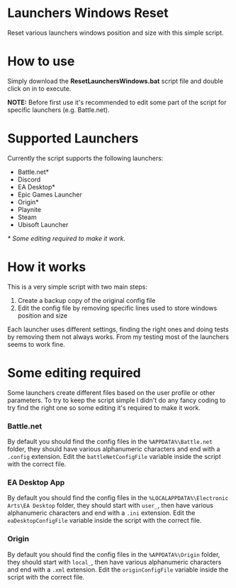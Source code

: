 # Launchers Windows Reset
Reset various launchers windows position and size with this simple script.

# How to use
Simply download the **ResetLaunchersWindows.bat** script file and double click on in to execute.

**NOTE:** Before first use it's recommended to edit some part of the script for specific launchers (e.g. Battle.net).

# Supported Launchers
Currently the script supports the following launchers:

- Battle.net*
- Discord
- EA Desktop*
- Epic Games Launcher
- Origin*
- Playnite
- Steam
- Ubisoft Launcher

*\* Some editing required to make it work.*

# How it works
This is a very simple script with two main steps:

1. Create a backup copy of the original config file
2. Edit the config file by removing specific lines used to store windows position and size

Each launcher uses different settings, finding the right ones and doing tests by removing them not always works. From my testing most of the launchers seems to work fine.

# Some editing required
Some launchers create different files based on the user profile or other parameters. To try to keep the script simple I didn't do any fancy coding to try find the right one so some editing it's required to make it work.

### Battle.net
By default you should find the config files in the <code>%APPDATA%\Battle.net</code> folder, they should have various alphanumeric characters and end with a <code>.config</code> extension. Edit the <code>battleNetConfigFile</code> variable inside the script with the correct file.

### EA Desktop App
By default you should find the config files in the <code>%LOCALAPPDATA%\Electronic Arts\EA Desktop</code> folder, they should start with <code>user_</code>, then have various alphanumeric characters and end with a <code>.ini</code> extension. Edit the <code>eaDesktopConfigFile</code> variable inside the script with the correct file.

### Origin
By default you should find the config files in the <code>%APPDATA%\Origin</code> folder, they should start with <code>local_</code>, then have various alphanumeric characters and end with a <code>.xml</code> extension. Edit the <code>originConfigFile</code> variable inside the script with the correct file.
